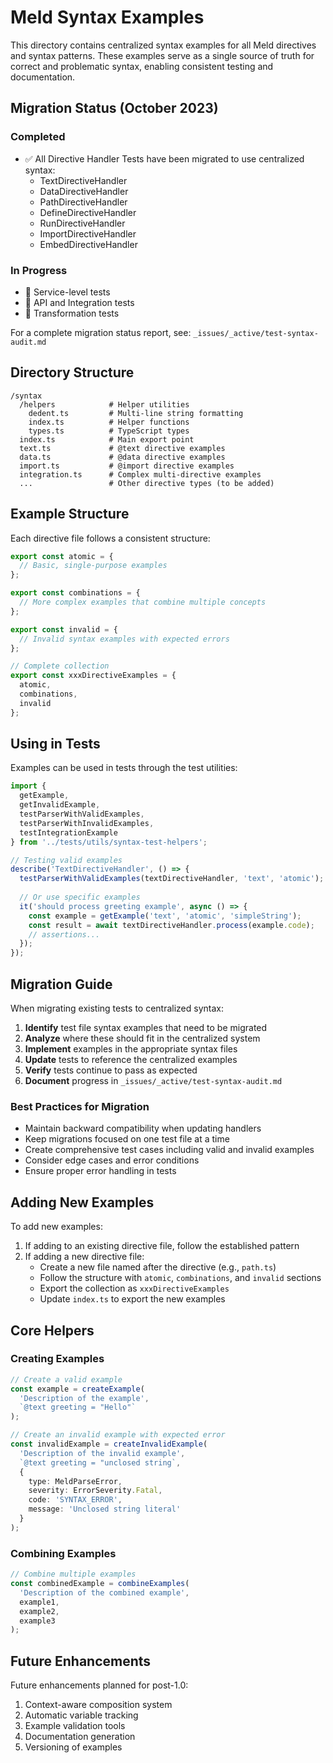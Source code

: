 # Meld Syntax Examples

This directory contains centralized syntax examples for all Meld directives and syntax patterns. These examples serve as a single source of truth for correct and problematic syntax, enabling consistent testing and documentation.

## Migration Status (October 2023)

### Completed
- ✅ All Directive Handler Tests have been migrated to use centralized syntax:
  - TextDirectiveHandler
  - DataDirectiveHandler
  - PathDirectiveHandler
  - DefineDirectiveHandler
  - RunDirectiveHandler
  - ImportDirectiveHandler
  - EmbedDirectiveHandler

### In Progress
- 🔲 Service-level tests 
- 🔲 API and Integration tests
- 🔲 Transformation tests

For a complete migration status report, see: `_issues/_active/test-syntax-audit.md`

## Directory Structure

```
/syntax
  /helpers            # Helper utilities
    dedent.ts         # Multi-line string formatting
    index.ts          # Helper functions
    types.ts          # TypeScript types
  index.ts            # Main export point
  text.ts             # @text directive examples
  data.ts             # @data directive examples
  import.ts           # @import directive examples
  integration.ts      # Complex multi-directive examples
  ...                 # Other directive types (to be added)
```

## Example Structure

Each directive file follows a consistent structure:

```typescript
export const atomic = {
  // Basic, single-purpose examples
};

export const combinations = {
  // More complex examples that combine multiple concepts
};

export const invalid = {
  // Invalid syntax examples with expected errors
};

// Complete collection
export const xxxDirectiveExamples = {
  atomic,
  combinations,
  invalid
};
```

## Using in Tests

Examples can be used in tests through the test utilities:

```typescript
import { 
  getExample, 
  getInvalidExample,
  testParserWithValidExamples,
  testParserWithInvalidExamples,
  testIntegrationExample
} from '../tests/utils/syntax-test-helpers';

// Testing valid examples
describe('TextDirectiveHandler', () => {
  testParserWithValidExamples(textDirectiveHandler, 'text', 'atomic');
  
  // Or use specific examples
  it('should process greeting example', async () => {
    const example = getExample('text', 'atomic', 'simpleString');
    const result = await textDirectiveHandler.process(example.code);
    // assertions...
  });
});
```

## Migration Guide

When migrating existing tests to centralized syntax:

1. **Identify** test file syntax examples that need to be migrated
2. **Analyze** where these should fit in the centralized system
3. **Implement** examples in the appropriate syntax files 
4. **Update** tests to reference the centralized examples
5. **Verify** tests continue to pass as expected
6. **Document** progress in `_issues/_active/test-syntax-audit.md`

### Best Practices for Migration

- Maintain backward compatibility when updating handlers
- Keep migrations focused on one test file at a time
- Create comprehensive test cases including valid and invalid examples
- Consider edge cases and error conditions
- Ensure proper error handling in tests

## Adding New Examples

To add new examples:

1. If adding to an existing directive file, follow the established pattern
2. If adding a new directive file:
   - Create a new file named after the directive (e.g., `path.ts`)
   - Follow the structure with `atomic`, `combinations`, and `invalid` sections
   - Export the collection as `xxxDirectiveExamples`
   - Update `index.ts` to export the new examples

## Core Helpers

### Creating Examples

```typescript
// Create a valid example
const example = createExample(
  'Description of the example',
  `@text greeting = "Hello"`
);

// Create an invalid example with expected error
const invalidExample = createInvalidExample(
  'Description of the invalid example',
  `@text greeting = "unclosed string`,
  {
    type: MeldParseError,
    severity: ErrorSeverity.Fatal,
    code: 'SYNTAX_ERROR',
    message: 'Unclosed string literal'
  }
);
```

### Combining Examples

```typescript
// Combine multiple examples
const combinedExample = combineExamples(
  'Description of the combined example',
  example1,
  example2,
  example3
);
```

## Future Enhancements

Future enhancements planned for post-1.0:

1. Context-aware composition system
2. Automatic variable tracking
3. Example validation tools
4. Documentation generation
5. Versioning of examples 